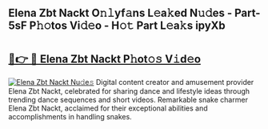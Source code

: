 ## Elena Zbt Nackt O𝚗𝚕yf𝚊ns L𝚎a𝚔ed N𝚞𝚍es - Part-5sF P𝚑𝚘tos Vi𝚍𝚎o - H𝚘𝚝 Part L𝚎a𝚔s ipyXb

# <h2><a href="http://kf9cwni.oniu.top/?m=Elena+Zbt+Nackt">🔗👉 🔴 Elena Zbt Nackt P𝚑ot𝚘𝚜 V𝚒d𝚎o</a></h2>

[![Elena Zbt Nackt Nu𝚍e𝚜](https://i.imgur.com/0qMVB7G.gif)](http://kf9cwni.oniu.top/?m=Elena+Zbt+Nackt)
Digital content creator and amusement provider Elena Zbt Nackt, celebrated for sharing dance and lifestyle ideas through trending dance sequences and short videos. Remarkable snake charmer Elena Zbt Nackt, acclaimed for their exceptional abilities and accomplishments in handling snakes.  
